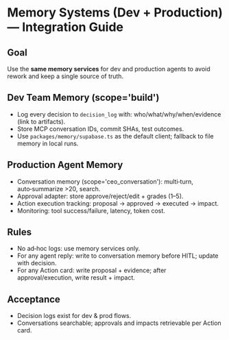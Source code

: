 # Memory Systems (Dev + Production) — Integration Guide

## Goal

Use the **same memory services** for dev and production agents to avoid rework and keep a single source of truth.

## Dev Team Memory (scope='build')

- Log every decision to `decision_log` with: who/what/why/when/evidence (link to artifacts).
- Store MCP conversation IDs, commit SHAs, test outcomes.
- Use `packages/memory/supabase.ts` as the default client; fallback to file memory in local runs.

## Production Agent Memory

- Conversation memory (scope='ceo_conversation'): multi‑turn, auto‑summarize >20, search.
- Approval adapter: store approve/reject/edit + grades (1–5).
- Action execution tracking: proposal → approved → executed → impact.
- Monitoring: tool success/failure, latency, token cost.

## Rules

- No ad‑hoc logs: use memory services only.
- For any agent reply: write to conversation memory before HITL; update with decision.
- For any Action card: write proposal + evidence; after approval/execution, write result + impact.

## Acceptance

- Decision logs exist for dev & prod flows.
- Conversations searchable; approvals and impacts retrievable per Action card.
